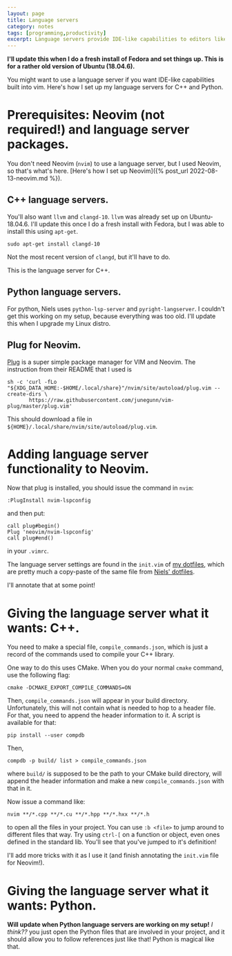 ```yaml
--- 
layout: page
title: Language servers
category: notes
tags: [programming,productivity]
excerpt: Language servers provide IDE-like capabilities to editors like Vim.
---
```


**I'll update this when I do a fresh install of Fedora and set things up. This is for a rather old version of Ubuntu (18.04.6).**

You might want to use a language server if you want IDE-like capabilities built into vim. 
Here's how I set up my language servers for C++ and Python.

# Prerequisites: Neovim (not required!) and language server packages.

You don't need Neovim (`nvim`) to use a language server, but I used Neovim, so that's what's here. 
[Here's how I set up Neovim]({% post_url 2022-08-13-neovim.md %}).

## C++ language servers.

You'll also want `llvm` and `clangd-10`. 
`llvm` was already set up on Ubuntu-18.04.6. 
I'll update this once I do a fresh install with Fedora, but I was able to install this using `apt-get`. 
```
sudo apt-get install clangd-10
```
Not the most recent version of `clangd`, but it'll have to do.

This is the language server for C++.

## Python language servers.

For python, Niels uses `python-lsp-server` and `pyright-langserver`. 
I couldn't get this working on my setup, because everything was too old. 
I'll update this when I upgrade my Linux distro. 

## Plug for Neovim.

[Plug](https://github.com/junegunn/vim-plug) is a super simple package manager for VIM and Neovim. 
The instruction from their README that I used is 
```
sh -c 'curl -fLo "${XDG_DATA_HOME:-$HOME/.local/share}"/nvim/site/autoload/plug.vim --create-dirs \
       https://raw.githubusercontent.com/junegunn/vim-plug/master/plug.vim'
```
This should download a file in `${HOME}/.local/share/nvim/site/autoload/plug.vim`.

# Adding language server functionality to Neovim.

Now that plug is installed, you should issue the command in `nvim`:
```
:PlugInstall nvim-lspconfig
```
and then put:
```
call plug#begin()
Plug 'neovim/nvim-lspconfig'
call plug#end()
```
in your `.vimrc`. 

The language server settings are found in the `init.vim` of [my dotfiles](https://github.com/bbusemeyer/dotfiles), which are pretty much a copy-paste of the same file from [Niels' dotfiles](https://github.com/Wentzell/dotfiles). 

I'll annotate that at some point!

# Giving the language server what it wants: C++. 

You need to make a special file, `compile_commands.json`, which is just a record of the commands used to compile your C++ library.

One way to do this uses CMake. 
When you do your normal `cmake` command, use the following flag:
```
cmake -DCMAKE_EXPORT_COMPILE_COMMANDS=ON
```
Then, `compile_commands.json` will appear in your build directory. 
Unfortunately, this will not contain what is needed to hop to a header file. 
For that, you need to append the header information to it. 
A script is available for that:
```
pip install --user compdb
```
Then, 
```
compdb -p build/ list > compile_commands.json
```
where `build/` is supposed to be the path to your CMake build directory, will append the header information and make a new `compile_commands.json` with that in it. 

Now issue a command like:
```
nvim **/*.cpp **/*.cu **/*.hpp **/*.hxx **/*.h
```
to open all the files in your project. 
You can use `:b <file>` to jump around to different files that way. 
Try using `ctrl-[` on a function or object, even ones defined in the standard lib. 
You'll see that you've jumped to it's definition!

I'll add more tricks with it as I use it (and finish annotating the `init.vim` file for Neovim!).

# Giving the language server what it wants: Python.

**Will update when Python language servers are working on my setup!**
*I think??* you just open the Python files that are involved in your project, and it should allow you to follow references just like that! 
Python is magical like that.
